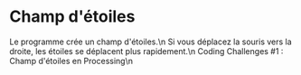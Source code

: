 # Champ d'étoiles

Le programme crée un champ d'étoiles.\n
Si vous déplacez la souris vers la droite, les étoiles se déplacent plus rapidement.\n
Coding Challenges #1 : Champ d'étoiles en Processing\n
